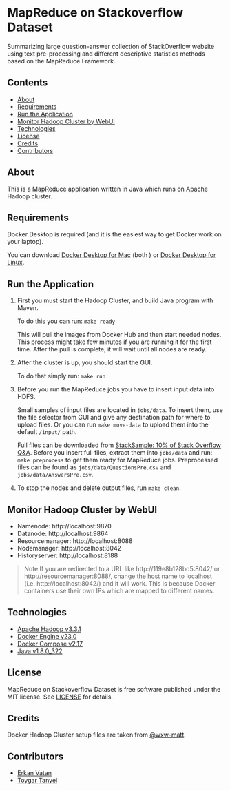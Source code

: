 # MapReduce on Stackoverflow Dataset

Summarizing large question-answer collection of StackOverflow website using text pre-processing
and different descriptive statistics methods based on the MapReduce Framework.


<!-- START doctoc generated TOC please keep comment here to allow auto update -->
<!-- DON'T EDIT THIS SECTION, INSTEAD RE-RUN doctoc TO UPDATE -->
## Contents

- [About](#about)
- [Requirements](#requirements)
- [Run the Application](#run-the-application)
- [Monitor Hadoop Cluster by WebUI](#monitor-hadoop-cluster-by-webui)
- [Technologies](#technologies)
- [License](#license)
- [Credits](#credits)
- [Contributors](#contributors)

<!-- END doctoc generated TOC please keep comment here to allow auto update -->

## About

This is a MapReduce application written in Java which runs on Apache Hadoop cluster.

## Requirements

Docker Desktop is required (and it is the easiest way to get Docker work on your laptop).

You can download [Docker Desktop for Mac](https://docs.docker.com/desktop/install/mac-install/) (both ) or 
[Docker Desktop for Linux](https://docs.docker.com/desktop/install/linux-install/).

## Run the Application

1. First you must start the Hadoop Cluster, and build Java program with Maven. 
    
    To do this you can run: `make ready`

    This will pull the images from Docker Hub and then start needed nodes. 
    This process might take few minutes if you are running it for the first time.
    After the pull is complete, it will wait until all nodes are ready.

1. After the cluster is up, you should start the GUI. 

    To do that simply run: `make run`

1. Before you run the MapReduce jobs you have to insert input data into HDFS. 

    Small samples of input files are located in `jobs/data`. To insert them, use the file selector from GUI and give 
    any destination path for where to upload files. 
    Or you can run `make move-data` to upload them into the default `/input/` path.

    Full files can be downloaded from [StackSample: 10% of Stack Overflow Q&A](https://www.kaggle.com/datasets/stackoverflow/stacksample).
    Before you insert full files, extract them into `jobs/data` and run: `make preprocess` to get them ready for 
    MapReduce jobs. Preprocessed files can be found as `jobs/data/QuestionsPre.csv` and `jobs/data/AnswersPre.csv`.
    
1. To stop the nodes and delete output files, run `make clean`.

## Monitor Hadoop Cluster by WebUI

* Namenode: http://localhost:9870
* Datanode: http://localhost:9864
* Resourcemanager: http://localhost:8088
* Nodemanager: http://localhost:8042
* Historyserver: http://localhost:8188

> Note If you are redirected to a URL like http://119e8b128bd5:8042/ or http://resourcemanager:8088/, change the host name to localhost (i.e. http://localhost:8042/) and it will work. This is because Docker containers use their own IPs which are mapped to different names.

## Technologies

* [Apache Hadoop v3.3.1](https://hadoop.apache.org/)
* [Docker Engine v23.0](https://docs.docker.com/engine/reference/run/)
* [Docker Compose v2.17](https://docs.docker.com/compose/reference/)
* [Java v1.8.0_322](https://www.oracle.com/java/technologies/downloads/)

## License

MapReduce on Stackoverflow Dataset is free software published under the MIT license. See [LICENSE](LICENSE) for details.

## Credits

Docker Hadoop Cluster setup files are taken from [@wxw-matt](https://github.com/wxw-matt/docker-hadoop).

## Contributors

* [Erkan Vatan](https://github.com/arensonzz)
* [Toygar Tanyel](https://github.com/toygarr)
